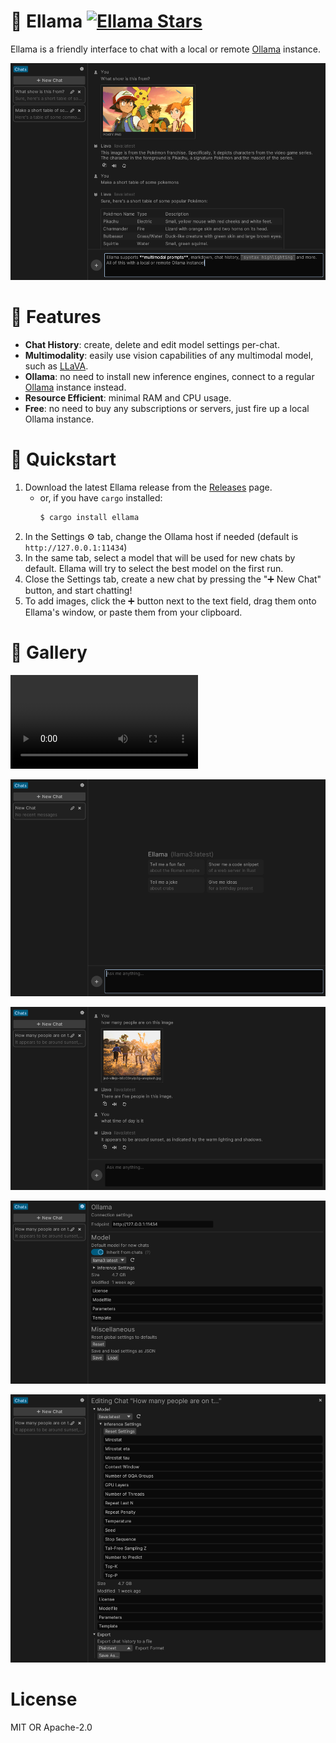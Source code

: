 # 🦙 Ellama [![Ellama Stars](https://img.shields.io/github/stars/zeozeozeo/ellama.svg)](https://github.com/zeozeozeo/ellama)
 
Ellama is a friendly interface to chat with a local or remote [Ollama](https://ollama.com/) instance.

![Ellama, a friendly Ollama interface, running LLaVA](/media/pokey.png)

# 🦙 Features

* **Chat History**: create, delete and edit model settings per-chat.
* **Multimodality**: easily use vision capabilities of any multimodal model, such as [LLaVA](https://ollama.com/library/llava).
* **Ollama**: no need to install new inference engines, connect to a regular [Ollama](https://ollama.com/) instance instead.
* **Resource Efficient**: minimal RAM and CPU usage.
* **Free**: no need to buy any subscriptions or servers, just fire up a local Ollama instance.

# 🦙 Quickstart

1. Download the latest Ellama release from the [Releases](https://github.com/zeozeozeo/ellama/releases) page.
   * or, if you have `cargo` installed:
        ```bash
        $ cargo install ellama
        ```
2. In the Settings ⚙️ tab, change the Ollama host if needed (default is `http://127.0.0.1:11434`)
3. In the same tab, select a model that will be used for new chats by default. Ellama will try to select the best model on the first run.
4. Close the Settings tab, create a new chat by pressing the "➕ New Chat" button, and start chatting!
5. To add images, click the ➕ button next to the text field, drag them onto Ellama's window, or paste them from your clipboard.

# 🦙 Gallery

![Gaslight LLMs (to jailbreak them)](/media/GASLIGHT.MP4)

![Ellama's greeting screen](/media/funfact.png)

![LLaVA counting people, in Ellama](/media/countppl.png)

![Ellama's settings panel](/media/setthings.png)

![Ellama's chat edit panel](/media/chatedit.png)

# License

MIT OR Apache-2.0
